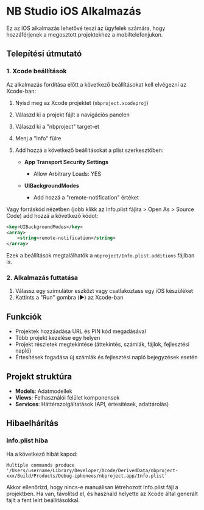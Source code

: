 # NB Studio iOS Alkalmazás

Ez az iOS alkalmazás lehetővé teszi az ügyfelek számára, hogy hozzáférjenek a megosztott projektekhez a mobiltelefonjukon.

## Telepítési útmutató

### 1. Xcode beállítások

Az alkalmazás fordítása előtt a következő beállításokat kell elvégezni az Xcode-ban:

1. Nyisd meg az Xcode projektet (`nbproject.xcodeproj`)
2. Válaszd ki a projekt fájlt a navigációs panelen
3. Válaszd ki a "nbproject" target-et
4. Menj a "Info" fülre
5. Add hozzá a következő beállításokat a plist szerkesztőben:

   - **App Transport Security Settings**
     - Allow Arbitrary Loads: YES

   - **UIBackgroundModes**
     - Add hozzá a "remote-notification" értéket

Vagy forráskód nézetben (jobb klikk az Info.plist fájlra > Open As > Source Code) add hozzá a következő kódot:

```xml
<key>UIBackgroundModes</key>
<array>
    <string>remote-notification</string>
</array>
```

Ezek a beállítások megtalálhatók a `nbproject/Info.plist.additions` fájlban is.

### 2. Alkalmazás futtatása

1. Válassz egy szimulátor eszközt vagy csatlakoztass egy iOS készüléket
2. Kattints a "Run" gombra (▶️) az Xcode-ban

## Funkciók

- Projektek hozzáadása URL és PIN kód megadásával
- Több projekt kezelése egy helyen
- Projekt részletek megtekintése (áttekintés, számlák, fájlok, fejlesztési napló)
- Értesítések fogadása új számlák és fejlesztési napló bejegyzések esetén

## Projekt struktúra

- **Models**: Adatmodellek
- **Views**: Felhasználói felület komponensek
- **Services**: Háttérszolgáltatások (API, értesítések, adattárolás)

## Hibaelhárítás

### Info.plist hiba

Ha a következő hibát kapod:

```
Multiple commands produce '/Users/username/Library/Developer/Xcode/DerivedData/nbproject-xxx/Build/Products/Debug-iphoneos/nbproject.app/Info.plist'
```

Akkor ellenőrizd, hogy nincs-e manuálisan létrehozott Info.plist fájl a projektben. Ha van, távolítsd el, és használd helyette az Xcode által generált fájlt a fent leírt beállításokkal.
